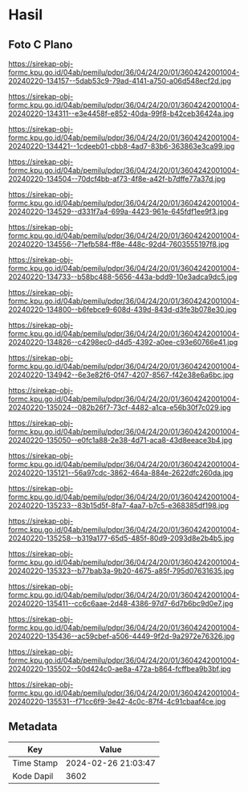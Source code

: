 # Hasil

## Foto C Plano

https://sirekap-obj-formc.kpu.go.id/04ab/pemilu/pdpr/36/04/24/20/01/3604242001004-20240220-134157--5dab53c9-79ad-4141-a750-a06d548ecf2d.jpg

https://sirekap-obj-formc.kpu.go.id/04ab/pemilu/pdpr/36/04/24/20/01/3604242001004-20240220-134311--e3e4458f-e852-40da-99f8-b42ceb36424a.jpg

https://sirekap-obj-formc.kpu.go.id/04ab/pemilu/pdpr/36/04/24/20/01/3604242001004-20240220-134421--1cdeeb01-cbb8-4ad7-83b6-363863e3ca99.jpg

https://sirekap-obj-formc.kpu.go.id/04ab/pemilu/pdpr/36/04/24/20/01/3604242001004-20240220-134504--70dcf4bb-af73-4f8e-a42f-b7dffe77a37d.jpg

https://sirekap-obj-formc.kpu.go.id/04ab/pemilu/pdpr/36/04/24/20/01/3604242001004-20240220-134529--d331f7a4-699a-4423-961e-645fdf1ee9f3.jpg

https://sirekap-obj-formc.kpu.go.id/04ab/pemilu/pdpr/36/04/24/20/01/3604242001004-20240220-134556--71efb584-ff8e-448c-92d4-7603555197f8.jpg

https://sirekap-obj-formc.kpu.go.id/04ab/pemilu/pdpr/36/04/24/20/01/3604242001004-20240220-134733--b58bc488-5656-443a-bdd9-10e3adca9dc5.jpg

https://sirekap-obj-formc.kpu.go.id/04ab/pemilu/pdpr/36/04/24/20/01/3604242001004-20240220-134800--b6febce9-608d-439d-843d-d3fe3b078e30.jpg

https://sirekap-obj-formc.kpu.go.id/04ab/pemilu/pdpr/36/04/24/20/01/3604242001004-20240220-134826--c4298ec0-d4d5-4392-a0ee-c93e60766e41.jpg

https://sirekap-obj-formc.kpu.go.id/04ab/pemilu/pdpr/36/04/24/20/01/3604242001004-20240220-134942--6e3e82f6-0f47-4207-8567-f42e38e6a6bc.jpg

https://sirekap-obj-formc.kpu.go.id/04ab/pemilu/pdpr/36/04/24/20/01/3604242001004-20240220-135024--082b26f7-73cf-4482-a1ca-e56b30f7c029.jpg

https://sirekap-obj-formc.kpu.go.id/04ab/pemilu/pdpr/36/04/24/20/01/3604242001004-20240220-135050--e0fc1a88-2e38-4d71-aca8-43d8eeace3b4.jpg

https://sirekap-obj-formc.kpu.go.id/04ab/pemilu/pdpr/36/04/24/20/01/3604242001004-20240220-135121--56a97cdc-3862-464a-884e-2622dfc260da.jpg

https://sirekap-obj-formc.kpu.go.id/04ab/pemilu/pdpr/36/04/24/20/01/3604242001004-20240220-135233--83b15d5f-8fa7-4aa7-b7c5-e368385df198.jpg

https://sirekap-obj-formc.kpu.go.id/04ab/pemilu/pdpr/36/04/24/20/01/3604242001004-20240220-135258--b319a177-65d5-485f-80d9-2093d8e2b4b5.jpg

https://sirekap-obj-formc.kpu.go.id/04ab/pemilu/pdpr/36/04/24/20/01/3604242001004-20240220-135323--b77bab3a-9b20-4675-a85f-795d07631635.jpg

https://sirekap-obj-formc.kpu.go.id/04ab/pemilu/pdpr/36/04/24/20/01/3604242001004-20240220-135411--cc6c6aae-2d48-4386-97d7-6d7b6bc9d0e7.jpg

https://sirekap-obj-formc.kpu.go.id/04ab/pemilu/pdpr/36/04/24/20/01/3604242001004-20240220-135436--ac59cbef-a506-4449-9f2d-9a2972e76326.jpg

https://sirekap-obj-formc.kpu.go.id/04ab/pemilu/pdpr/36/04/24/20/01/3604242001004-20240220-135502--50d424c0-ae8a-472a-b864-fcffbea9b3bf.jpg

https://sirekap-obj-formc.kpu.go.id/04ab/pemilu/pdpr/36/04/24/20/01/3604242001004-20240220-135531--f71cc6f9-3e42-4c0c-87f4-4c91cbaaf4ce.jpg


## Metadata

| Key        | Value               |
| ---------- | ------------------- |
| Time Stamp | 2024-02-26 21:03:47 |
| Kode Dapil | 3602                |



